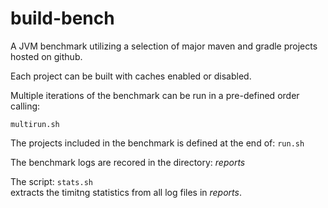 # build-bench

A JVM benchmark utilizing a selection of major maven and gradle projects hosted on github. 

Each project can be built with caches enabled or disabled.

Multiple iterations of the benchmark can be run in a pre-defined order calling:
```
multirun.sh
```

The projects included in the benchmark is defined at the end of: ```run.sh```

The benchmark logs are recored in the directory: *reports*

The script: ```stats.sh```  
extracts the timitng statistics from all log files in *reports*.


